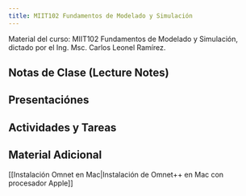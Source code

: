 ```yaml
---
title: MIIT102 Fundamentos de Modelado y Simulación
---
```


Material del curso: MIIT102 Fundamentos de Modelado y Simulación, dictado por el Ing. Msc. Carlos Leonel Ramírez.
## Notas de Clase (Lecture Notes)


## Presentaciónes


## Actividades y Tareas


## Material Adicional
[[Instalación Omnet en Mac|Instalación de Omnet++ en Mac con procesador Apple]]
